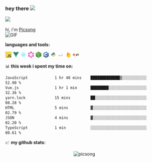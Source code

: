 ### hey there <img src="https://media.giphy.com/media/hvRJCLFzcasrR4ia7z/giphy.gif" width="25px">

![](https://visitor-badge.glitch.me/badge?page_id=abhisheknaiidu.abhisheknaiidu)

hi, i'm [Picsong](https://picsong.top/) 
<br />
<img alt="GIF" src="https://github.com/abhisheknaiidu/abhisheknaiidu/blob/master/code.gif?raw=true" width="500" height="320" />

**languages and tools:**  

<code><img height="20" src="https://raw.githubusercontent.com/github/explore/80688e429a7d4ef2fca1e82350fe8e3517d3494d/topics/javascript/javascript.png"></code>
<code><img height="20" src="https://raw.githubusercontent.com/github/explore/80688e429a7d4ef2fca1e82350fe8e3517d3494d/topics/vue/vue.png"></code>
<code><img height="20" src="https://raw.githubusercontent.com/github/explore/80688e429a7d4ef2fca1e82350fe8e3517d3494d/topics/react/react.png"></code>
<code><img height="20" src="https://raw.githubusercontent.com/github/explore/5c058a388828bb5fde0bcafd4bc867b5bb3f26f3/topics/graphql/graphql.png"></code>
<code><img height="20" src="https://raw.githubusercontent.com/github/explore/80688e429a7d4ef2fca1e82350fe8e3517d3494d/topics/nodejs/nodejs.png"></code>
<code><img height="20" src="https://raw.githubusercontent.com/github/explore/80688e429a7d4ef2fca1e82350fe8e3517d3494d/topics/cpp/cpp.png"></code>
<code><img height="20" src="https://raw.githubusercontent.com/github/explore/80688e429a7d4ef2fca1e82350fe8e3517d3494d/topics/python/python.png"></code>
<code><img height="20" src="https://raw.githubusercontent.com/github/explore/80688e429a7d4ef2fca1e82350fe8e3517d3494d/topics/mysql/mysql.png"></code>
<code><img height="20" src="https://raw.githubusercontent.com/github/explore/80688e429a7d4ef2fca1e82350fe8e3517d3494d/topics/firebase/firebase.png"></code>
<code><img height="20" src="https://raw.githubusercontent.com/github/explore/80688e429a7d4ef2fca1e82350fe8e3517d3494d/topics/git/git.png"></code>

📊 **this week i spent my time on:**
<!--START_SECTION:waka-->

```text
JavaScript            1 hr 40 mins    █████████████▒░░░░░░░░░░░   52.90 %
Vue.js                1 hr 1 min      ████████░░░░░░░░░░░░░░░░░   32.36 %
yarn.lock             15 mins         ██░░░░░░░░░░░░░░░░░░░░░░░   08.28 %
HTML                  5 mins          ▓░░░░░░░░░░░░░░░░░░░░░░░░   02.79 %
JSON                  4 mins          ▓░░░░░░░░░░░░░░░░░░░░░░░░   02.20 %
TypeScript            1 min           ░░░░░░░░░░░░░░░░░░░░░░░░░   00.61 %
```

<!--END_SECTION:waka-->

📈 **my github stats:**

<p align="center"> <img src="https://github-readme-stats.vercel.app/api?username=picsong&show_icons=true&theme=gotham" alt="picsong" />





